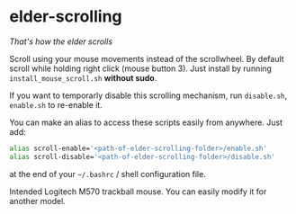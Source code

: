 # elder-scrolling
*That's how the elder scrolls*

Scroll using your mouse movements instead of the scrollwheel. By default scroll while holding right click (mouse button 3).
Just install by running `install_mouse_scroll.sh`  **without sudo**.

If you want to temporarly disable this scrolling mechanism, run `disable.sh`, `enable.sh` to re-enable it.

You can make an alias to access these scripts easily from anywhere.
Just add:
```bash
alias scroll-enable='<path-of-elder-scrolling-folder>/enable.sh'
alias scroll-disable='<path-of-elder-scrolling-folder>/disable.sh'
```
at the end of your `~/.bashrc` / shell configuration file.

Intended Logitech M570 trackball mouse. You can easily modify it for another model.
